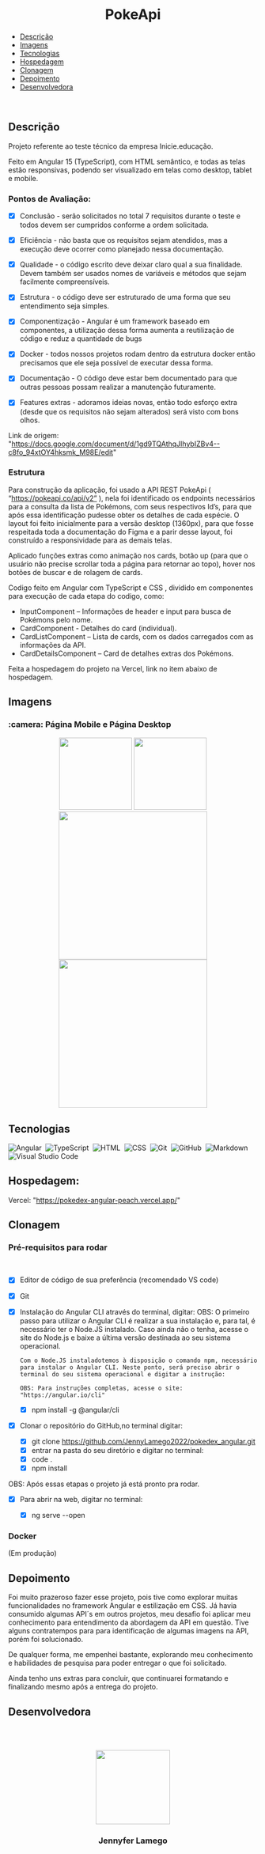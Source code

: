 # <h1 align = "center">PokeApi</h1>

 - [Descrição](#descrição)
 - [Imagens](#imagens)
 - [Tecnologias](#tecnologias)
 - [Hospedagem](#hospedagem)
 - [Clonagem](#clonagem)
 - [Depoimento](#depoimento)
 - [Desenvolvedora](#desenvolvedora)

 <br>

## Descrição

Projeto referente ao teste técnico da empresa Inicie.educação. 

Feito em Angular 15 (TypeScript), com HTML semântico, e todas as telas estão responsivas, podendo ser visualizado em telas como desktop, tablet e mobile. 

### Pontos de Avaliação:
- [x] Conclusão - serão solicitados no total 7 requisitos durante o teste e todos devem ser cumpridos conforme a ordem solicitada.
- [x] Eficiência - não basta que os requisitos sejam atendidos, mas a execução deve ocorrer como planejado nessa documentação.
- [x] Qualidade - o código escrito deve deixar claro qual a sua finalidade. Devem também ser usados nomes de variáveis e métodos que sejam facilmente compreensíveis.
- [x] Estrutura - o código deve ser estruturado de uma forma que seu entendimento seja simples.
- [x] Componentização - Angular é um framework baseado em componentes, a utilização dessa forma aumenta a reutilização de código e reduz a quantidade de bugs
- [x] Docker - todos nossos projetos rodam dentro da estrutura docker então precisamos que ele seja possível de executar dessa forma.
- [x] Documentação - O código deve estar bem documentado para que outras pessoas possam realizar a manutenção futuramente.
- [x] Features extras - adoramos ideias novas, então todo esforço extra (desde que os requisitos não sejam alterados) será visto com bons olhos.


Link de origem: "https://docs.google.com/document/d/1gd9TQAthqJIhybIZBv4--c8fo_94xtOY4hksmk_M98E/edit"

### Estrutura 

Para construção da aplicação, foi usado a API REST PokeApi (   “https://pokeapi.co/api/v2”   ), nela foi identificado os endpoints necessários para a consulta da lista de Pokémons, com seus respectivos Id’s, para que após essa identificação pudesse obter os detalhes de cada espécie. 
O layout foi feito inicialmente para a versão desktop (1360px), para que fosse respeitada toda a documentação do Figma e a parir desse layout, foi construído a responsividade para as demais telas. 

Aplicado funções extras como animação nos cards, botão up (para que o usuário não precise scrollar toda a página para retornar ao topo), hover nos botões de buscar e de rolagem de cards.

Codigo feito em Angular com TypeScript e CSS , dividido em componentes para execução de cada etapa do codigo, como:

- InputComponent – Informações de header e input para busca de Pokémons pelo nome.
- CardComponent -  Detalhes do card (individual).
- CardListComponent – Lista de cards, com os dados carregados com as informações da API.
- CardDetailsComponent – Card de detalhes extras dos Pokémons.

Feita a hospedagem do projeto na Vercel, link no item abaixo de hospedagem. 



## Imagens

<h3> :camera: Página Mobile e Página Desktop</h3>

<div align="center">
<img  src = "https://github.com/JennyLamego2022/pokedex_angular/assets/97410860/fd4d4c19-f7ab-4ee6-a4c6-bf021ad95c1e" width = "146.6px"/>
<img  src = "https://github.com/JennyLamego2022/pokedex_angular/assets/97410860/314bd731-713f-472f-bf99-aa5650082c3d" width = "146.6px"/>
<img  src = "https://github.com/JennyLamego2022/JennyLamego2022/assets/97410860/f19d4566-f52c-4a96-998e-845647d18a67" width = "300px"/>
<img  src = "https://github.com/JennyLamego2022/JennyLamego2022/assets/97410860/4125866a-1997-49d3-8906-b9ad5ef6ca3a" width = "300px"/>
</div>


 
## Tecnologias

![Angular](https://img.shields.io/badge/-Angular-05122A?style=flat&logo=angular)&nbsp;
![TypeScript](https://img.shields.io/badge/-TypeScript-05122A?style=flat&logo=typescript)&nbsp;
![HTML](https://img.shields.io/badge/-HTML-05122A?style=flat&logo=HTML5)&nbsp;
![CSS](https://img.shields.io/badge/-CSS-05122A?style=flat&logo=CSS3&logoColor=1572B6)&nbsp;
![Git](https://img.shields.io/badge/-Git-05122A?style=flat&logo=git)&nbsp;
![GitHub](https://img.shields.io/badge/-GitHub-05122A?style=flat&logo=github)&nbsp;
![Markdown](https://img.shields.io/badge/-Markdown-05122A?style=flat&logo=markdown)&nbsp;
![Visual Studio Code](https://img.shields.io/badge/-Visual%20Studio%20Code-05122A?style=flat&logo=visual-studio-code&logoColor=007ACC)&nbsp;


 
## Hospedagem:

Vercel: "https://pokedex-angular-peach.vercel.app/"


 ## Clonagem

 ### Pré-requisitos para rodar <a name="id05"></a>

<br />

- [x] Editor de código de sua preferência (recomendado VS code)
- [x] Git
- [x] Instalação do Angular CLI através do terminal, digitar: 
      OBS: O primeiro passo para utilizar o Angular CLI é realizar a sua instalação e, para tal, é necessário ter o Node.JS instalado. Caso ainda não o tenha, acesse o site do Node.js e baixe a última versão destinada ao seu sistema operacional.

      Com o Node.JS instaladotemos à disposição o comando npm, necessário para instalar o Angular CLI. Neste ponto, será preciso abrir o terminal do seu sistema operacional e digitar a instrução: 

      OBS: Para instruções completas, acesse o site: "https://angular.io/cli"
      
    - [x] npm install -g @angular/cli

- [x] Clonar o repositório do GitHub,no terminal digitar:
    - [x] git clone https://github.com/JennyLamego2022/pokedex_angular.git
    - [x] entrar na pasta do seu diretório e digitar no terminal:
    - [x] code .
    - [x] npm install

OBS: Após essas etapas o projeto já está pronto pra rodar. 

- [x] Para abrir na web, digitar no terminal: 
    - [x] ng serve --open


### Docker

(Em produção)

 
## Depoimento

Foi muito prazeroso fazer esse projeto, pois tive como explorar muitas funcionalidades no framework Angular e estilização em CSS. Já havia consumido algumas API´s em outros projetos, meu desafio foi aplicar meu conhecimento para entendimento da abordagem da API em questão. 
Tive alguns contratempos para para identificação de algumas imagens na API, porém foi solucionado. 

De qualquer forma, me empenhei bastante, explorando meu conhecimento e habilidades de pesquisa para poder entregar o que foi solicitado. 

Ainda tenho uns extras para concluir, que continuarei formatando e finalizando mesmo após a entrega do projeto.




## Desenvolvedora

<br><br>
<div align="center">
<img  src = "https://user-images.githubusercontent.com/97410860/212765655-361def29-f259-48d1-af01-36bd93380510.jpg" width = "150px"/>
<h3>Jennyfer Lamego</h3>
</div>

